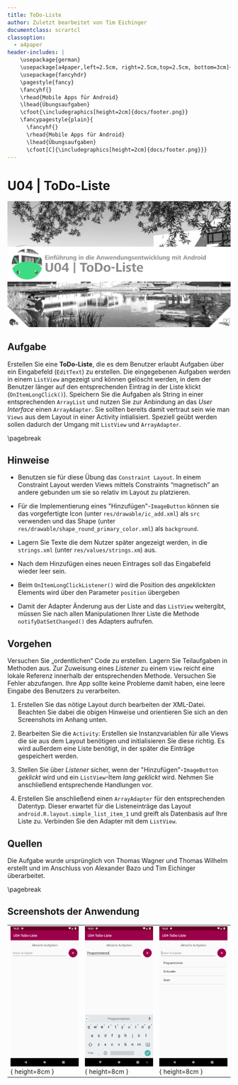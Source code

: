 ```yaml
---
title: ToDo-Liste
author: Zuletzt bearbeitet von Tim Eichinger
documentclass: scrartcl
classoption:
  - a4paper
header-includes: |
    \usepackage{german} 
    \usepackage[a4paper,left=2.5cm, right=2.5cm,top=2.5cm, bottom=3cm]{geometry}
    \usepackage{fancyhdr}
    \pagestyle{fancy}
    \fancyhf{}
    \rhead{Mobile Apps für Android}
    \lhead{Übungsaufgaben}
    \cfoot{\includegraphics[height=2cm]{docs/footer.png}}
    \fancypagestyle{plain}{
      \fancyhf{}
      \rhead{Mobile Apps für Android}
      \lhead{Übungsaufgaben}
      \cfoot[C]{\includegraphics[height=2cm]{docs/footer.png}}}
---
```


# U04 | ToDo-Liste

![](./docs/cover.png)

## Aufgabe

Erstellen Sie eine **ToDo-Liste**, die es dem Benutzer erlaubt Aufgaben über ein Eingabefeld (`EditText`) zu erstellen. Die eingegebenen Aufgaben werden in einem `ListView` angezeigt und können gelöscht werden, in dem der Benutzer länger auf den entsprechenden Eintrag in der Liste klickt (`OnItemLongClick()`). Speichern Sie die Aufgaben als String in einer entsprechenden `ArrayList` und  nutzen Sie zur Anbindung an das *User Interface* einen `ArrayAdapter`. Sie sollten bereits damit vertraut sein wie man `Views` aus dem Layout in einer Activity intialisiert. Speziell geübt werden sollen dadurch der Umgang mit `ListView` und `ArrayAdapter`.

\pagebreak

## Hinweise

* Benutzen sie für diese Übung das `Constraint Layout`. In einem Constraint Layout werden Views mittels Constraints “magnetisch” an andere gebunden um sie so relativ im Layout zu platzieren.

* Für die Implementierung eines "Hinzufügen"-`ImageButton` können sie das vorgefertigte Icon (unter `res/drawable/ic_add.xml`) als `src` verwenden und das Shape (unter `res/drawable/shape_round_primary_color.xml`) als `background`.

* Lagern Sie Texte die dem Nutzer später angezeigt werden, in die `strings.xml` (unter `res/values/strings.xm`) aus. 

* Nach dem Hinzufügen eines neuen Eintrages soll das Eingabefeld wieder leer sein.

* Beim `OnItemLongClickListener()` wird die Position des *angeklickten* Elements wird über den Parameter `position` übergeben

* Damit der Adapter Änderung aus der Liste and das `ListView` weitergibt, müssen Sie nach allen Manipulationen Ihrer Liste die Methode `notifyDatSetChanged()` des Adapters aufrufen.

## Vorgehen

Versuchen Sie „ordentlichen“ Code zu erstellen. Lagern Sie Teilaufgaben in Methoden aus. Zur Zuweisung eines *Listener* zu einem `View` reicht eine lokale Referenz innerhalb der entsprechenden Methode. Versuchen Sie Fehler abzufangen. Ihre App sollte keine Probleme damit haben, eine leere Eingabe des Benutzers zu verarbeiten.

1. Erstellen Sie das nötige Layout durch bearbeiten der XML-Datei. Beachten Sie dabei die obigen Hinweise und orientieren Sie sich an den Screenshots im Anhang unten.

2. Bearbeiten Sie die `Activity`: Erstellen sie Instanzvariablen für alle Views die sie aus dem Layout benötigen und initialisieren Sie diese richtig. Es wird außerdem eine Liste benötigt, in der später die Einträge gespeichert werden.

3. Stellen Sie über *Listener* sicher, wenn der "Hinzufügen"-`ImageButton` *geklickt* wird und ein `ListView`-Item *lang geklickt* wird. Nehmen Sie anschließend entsprechende Handlungen vor.

5. Erstellen Sie anschließend  einen `ArrayAdapter` für den entsprechenden Datentyp. Dieser erwartet für die Listeneinträge das Layout `android.R.layout.simple_list_item_1` und greift als Datenbasis auf Ihre Liste zu. Verbinden Sie den Adapter mit dem `ListView`.

## Quellen

Die Aufgabe wurde ursprünglich von Thomas Wagner und Thomas Wilhelm erstellt und im Anschluss von Alexander Bazo und Tim Eichinger überarbeitet.

\pagebreak

## Screenshots der Anwendung

| | | |
|-|-|-|
|![Screenshot der Laufapp](./docs/screenshot-1.png ){ height=8cm } |![Screenshot der Laufapp](./docs/screenshot-2.png ){ height=8cm } |![Screenshot der Laufapp](./docs/screenshot-3.png ){ height=8cm } |